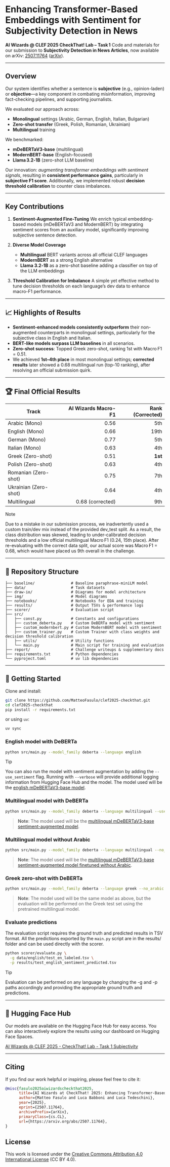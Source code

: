# Enhancing Transformer-Based Embeddings with Sentiment for Subjectivity Detection in News

**AI Wizards @ CLEF 2025 CheckThat! Lab – Task 1**
Code and materials for our submission to **Subjectivity Detection in News Articles**, now available on arXiv: [2507.11764](https://arxiv.org/abs/2507.11764) ([arXiv][1]).

---

## Overview

Our system identifies whether a sentence is **subjective** (e.g., opinion-laden) or **objective**—a key component in combating misinformation, improving fact-checking pipelines, and supporting journalists.

We evaluated our approach across:

* **Monolingual** settings (Arabic, German, English, Italian, Bulgarian)
* **Zero-shot transfer** (Greek, Polish, Romanian, Ukrainian)
* **Multilingual** training

We benchmarked:

* **mDeBERTaV3‑base** (multilingual)
* **ModernBERT‑base** (English-focused)
* **Llama 3.2‑1B** (zero-shot LLM baseline)

Our innovation: *augmenting transformer embeddings with sentiment signals*, resulting in **consistent performance gains**, particularly in **subjective F1 score**. Additionally, we implemented robust **decision threshold calibration** to counter class imbalances.

---

## Key Contributions

1. **Sentiment-Augmented Fine-Tuning**
   We enrich typical embedding-based models (mDeBERTaV3 and ModernBERT) by integrating sentiment scores from an auxiliary model, significantly improving subjective sentence detection.

2. **Diverse Model Coverage**

   * **Multilingual** BERT variants across all official CLEF languages
   * **ModernBERT** as a strong English alternative
   * **Llama 3.2‑1B** as a zero-shot baseline adding a classifier on top of the LLM embeddings

3. **Threshold Calibration for Imbalance**
   A simple yet effective method to tune decision thresholds on each language’s dev data to enhance macro-F1 performance.

---

## 📈 Highlights of Results

* **Sentiment-enhanced models consistently outperform** their non-augmented counterparts in monolingual settings, particularly for the subjective class in English and Italian.
* **BERT-like models surpass LLM baselines** in all scenarios.
* **Zero-shot success**: Topped Greek zero-shot, ranking 1st with Macro F1 = 0.51.
* We achieved **1st–4th place** in most monolingual settings; **corrected results** later showed a 0.68 multilingual run (top-10 ranking), after resolving an official submission quirk.

---

## 🏆 Final Official Results

| Track                 | AI Wizards Macro-F1 | Rank (Corrected) |
| --------------------- | ------------------: | ---------------: |
| Arabic (Mono)         |                0.56 |              5th |
| English (Mono)        |                0.66 |             19th |
| German (Mono)         |                0.77 |              5th |
| Italian (Mono)        |                0.63 |              4th |
| Greek (Zero-shot)     |                0.51 |          **1st** |
| Polish (Zero-shot)    |                0.63 |              4th |
| Romanian (Zero-shot)  |                0.75 |              7th |
| Ukrainian (Zero-shot) |                0.64 |              4th |
| Multilingual          |    0.68 (corrected) |              9th |

> [!NOTE]
> Due to a mistake in our submission process, we inadvertently used a custom train/dev mix instead of the provided dev_test split. As a result, the class distribution was skewed, leading to under-calibrated decision thresholds and a low official multilingual Macro F1 (0.24, 15th place). After re-evaluating with the correct data split, our actual score was Macro F1 = 0.68, which would have placed us 9th overall in the challenge.

---

## 📂 Repository Structure

```clef2025-checkthat/
├── baseline/                # Baseline paraphrase-miniLM model
├── data/                    # Task datasets
├── draw-io/                 # Diagrams for model architecture
├── img/                     # Model diagrams
├── notebooks/               # Notebooks for EDA and training
├── results/                 # Output TSVs & performance logs
├── scorer/                  # Evaluation script
├── src/
│   ├── const.py             # Constants and configurations
│   ├── custom_deberta.py    # Custom DeBERTa model with sentiment
│   ├── custom_modernbert.py # Custom ModernBERT model with sentiment
│   ├── custom_trainer.py    # Custom Trainer with class weights and decision threshold calibration
│   ├── utils/               # Utility functions
│   └── main.py              # Main script for training and evaluation
├── report/                  # Challenge writeups & supplementary docs
├── requirements.txt         # Python dependencies
└── pyproject.toml           # uv lib dependencies
```

---

## 🎯 Getting Started

Clone and install:

```bash
git clone https://github.com/MatteoFasulo/clef2025-checkthat.git
cd clef2025-checkthat
pip install -r requirements.txt
```

or using `uv`:

```bash
uv sync
```

### English model with DeBERTa

```bash
python src/main.py --model_family deberta --language english
```

> [!Tip]
> You can also run the model with sentiment augmentation by adding the `--use_sentiment` flag. Running with `--verbose` will provide additional logging information from Hugging Face Hub and the model. The model used will be the [english mDeBERTaV3-base model](https://huggingface.co/MatteoFasulo/mdeberta-v3-base-subjectivity-english).

### Multilingual model with DeBERTa

```bash
python src/main.py --model_family deberta --language multilingual --use_sentiment
```

>**Note**: The model used will be the [multilingual mDeBERTaV3-base sentiment-augmented model](https://huggingface.co/MatteoFasulo/mdeberta-v3-base-subjectivity-sentiment-multilingual).

### Multilingual model without Arabic

```bash
python src/main.py --model_family deberta --language multilingual --no_arabic --use_sentiment
```

>**Note**: The model used will be the [multilingual mDeBERTaV3-base sentiment-augmented model finetuned without Arabic](https://huggingface.co/MatteoFasulo/mdeberta-v3-base-subjectivity-sentiment-multilingual-no-arabic).

### Greek zero-shot with DeBERTa

```bash
python src/main.py --model_family deberta --language greek --no_arabic --use_sentiment
```

>**Note**: The model used will be the same model as above, but the evaluation will be performed on the Greek test set using the pretrained multilingual model.

### Evaluate predictions

The evaluation script requires the ground truth and predicted results in TSV format. All the predictions exported by the `main.py` script are in the results/ folder and can be used directly with the scorer.

```bash
python scorer/evaluate.py \
  -g data/english/test_en_labeled.tsv \
  -p results/test_english_sentiment_predicted.tsv
```

> [!Tip]
> Evaluation can be performed on any language by changing the -g and -p paths accordingly and providing the appropriate ground truth and predictions.

---

## 🤗 Hugging Face Hub

Our models are available on the Hugging Face Hub for easy access. You can also interactively explore the results using our dashboard on Hugging Face Spaces.

[AI Wizards @ CLEF 2025 - CheckThat! Lab - Task 1 Subjectivity](https://huggingface.co/collections/MatteoFasulo/clef-2025-checkthat-lab-task-1-subjectivity-6878f0199d302acdfe2ceddb)

---

## Citing

If you find our work helpful or inspiring, please feel free to cite it:

```bibtex
@misc{fasulo2025aiwizardscheckthat2025,
      title={AI Wizards at CheckThat! 2025: Enhancing Transformer-Based Embeddings with Sentiment for Subjectivity Detection in News Articles}, 
      author={Matteo Fasulo and Luca Babboni and Luca Tedeschini},
      year={2025},
      eprint={2507.11764},
      archivePrefix={arXiv},
      primaryClass={cs.CL},
      url={https://arxiv.org/abs/2507.11764}, 
}
```

## License

This work is licensed under the [Creative Commons Attribution 4.0 International License](LICENSE) (CC BY 4.0).

[1]: https://arxiv.org/pdf/2507.11764 "AI Wizards at CheckThat! 2025: Enhancing Transformer-Based ..."
